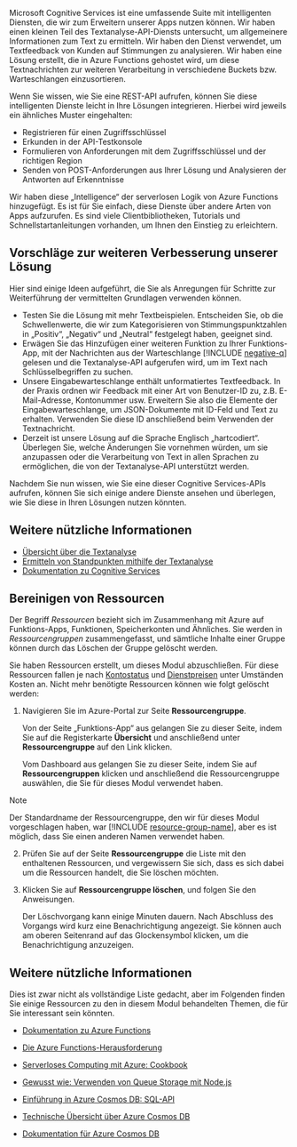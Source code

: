 Microsoft Cognitive Services ist eine umfassende Suite mit intelligenten Diensten, die wir zum Erweitern unserer Apps nutzen können. Wir haben einen kleinen Teil des Textanalyse-API-Diensts untersucht, um allgemeinere Informationen zum Text zu ermitteln. Wir haben den Dienst verwendet, um Textfeedback von Kunden auf Stimmungen zu analysieren. Wir haben eine Lösung erstellt, die in Azure Functions gehostet wird, um diese Textnachrichten zur weiteren Verarbeitung in verschiedene Buckets bzw. Warteschlangen einzusortieren.

Wenn Sie wissen, wie Sie eine REST-API aufrufen, können Sie diese intelligenten Dienste leicht in Ihre Lösungen integrieren. Hierbei wird jeweils ein ähnliches Muster eingehalten:

- Registrieren für einen Zugriffsschlüssel
- Erkunden in der API-Testkonsole
- Formulieren von Anforderungen mit dem Zugriffsschlüssel und der richtigen Region
- Senden von POST-Anforderungen aus Ihrer Lösung und Analysieren der Antworten auf Erkenntnisse

Wir haben diese „Intelligence“ der serverlosen Logik von Azure Functions hinzugefügt. Es ist für Sie einfach, diese Dienste über andere Arten von Apps aufzurufen. Es sind viele Clientbibliotheken, Tutorials und Schnellstartanleitungen vorhanden, um Ihnen den Einstieg zu erleichtern.

## <a name="suggestions-for-further-enhancement-of-our-solution"></a>Vorschläge zur weiteren Verbesserung unserer Lösung

Hier sind einige Ideen aufgeführt, die Sie als Anregungen für Schritte zur Weiterführung der vermittelten Grundlagen verwenden können. 

- Testen Sie die Lösung mit mehr Textbeispielen. Entscheiden Sie, ob die Schwellenwerte, die wir zum Kategorisieren von Stimmungspunktzahlen in „Positiv“, „Negativ“ und „Neutral“ festgelegt haben, geeignet sind. 
- Erwägen Sie das Hinzufügen einer weiteren Funktion zu Ihrer Funktions-App, mit der Nachrichten aus der Warteschlange [!INCLUDE [negative-q](./q-name-negative.md)] gelesen und die Textanalyse-API aufgerufen wird, um im Text nach Schlüsselbegriffen zu suchen.
- Unsere Eingabewarteschlange enthält unformatiertes Textfeedback. In der Praxis ordnen wir Feedback mit einer Art von Benutzer-ID zu, z.B. E-Mail-Adresse, Kontonummer usw. Erweitern Sie also die Elemente der Eingabewarteschlange, um JSON-Dokumente mit ID-Feld und Text zu erhalten. Verwenden Sie diese ID anschließend beim Verwenden der Textnachricht.
 - Derzeit ist unsere Lösung auf die Sprache Englisch „hartcodiert“. Überlegen Sie, welche Änderungen Sie vornehmen würden, um sie anzupassen oder die Verarbeitung von Text in allen Sprachen zu ermöglichen, die von der Textanalyse-API unterstützt werden.  

Nachdem Sie nun wissen, wie Sie eine dieser Cognitive Services-APIs aufrufen, können Sie sich einige andere Dienste ansehen und überlegen, wie Sie diese in Ihren Lösungen nutzen könnten. 

## <a name="further-reading"></a>Weitere nützliche Informationen

- [Übersicht über die Textanalyse](https://docs.microsoft.com/azure/cognitive-services/text-analytics/overview)
- [Ermitteln von Standpunkten mithilfe der Textanalyse](https://docs.microsoft.com/azure/cognitive-services/text-analytics/how-tos/text-analytics-how-to-sentiment-analysis)
- [Dokumentation zu Cognitive Services](https://docs.microsoft.com/azure/cognitive-services/)

## <a name="clean-up-resources"></a>Bereinigen von Ressourcen

Der Begriff *Ressourcen* bezieht sich im Zusammenhang mit Azure auf Funktions-Apps, Funktionen, Speicherkonten und Ähnliches. Sie werden in *Ressourcengruppen* zusammengefasst, und sämtliche Inhalte einer Gruppe können durch das Löschen der Gruppe gelöscht werden.

Sie haben Ressourcen erstellt, um dieses Modul abzuschließen. Für diese Ressourcen fallen je nach [Kontostatus](https://azure.microsoft.com/account/) und [Dienstpreisen](https://azure.microsoft.com/pricing/) unter Umständen Kosten an. Nicht mehr benötigte Ressourcen können wie folgt gelöscht werden:

1. Navigieren Sie im Azure-Portal zur Seite **Ressourcengruppe**.

   Von der Seite „Funktions-App“ aus gelangen Sie zu dieser Seite, indem Sie auf die Registerkarte **Übersicht** und anschließend unter **Ressourcengruppe** auf den Link klicken.

   Vom Dashboard aus gelangen Sie zu dieser Seite, indem Sie auf **Ressourcengruppen** klicken und anschließend die Ressourcengruppe auswählen, die Sie für dieses Modul verwendet haben. 

> [!NOTE]
> Der Standardname der Ressourcengruppe, den wir für dieses Modul vorgeschlagen haben, war [!INCLUDE [resource-group-name](./rg-name.md)], aber es ist möglich, dass Sie einen anderen Namen verwendet haben.

2. Prüfen Sie auf der Seite **Ressourcengruppe** die Liste mit den enthaltenen Ressourcen, und vergewissern Sie sich, dass es sich dabei um die Ressourcen handelt, die Sie löschen möchten.

3. Klicken Sie auf **Ressourcengruppe löschen**, und folgen Sie den Anweisungen.

   Der Löschvorgang kann einige Minuten dauern. Nach Abschluss des Vorgangs wird kurz eine Benachrichtigung angezeigt. Sie können auch am oberen Seitenrand auf das Glockensymbol klicken, um die Benachrichtigung anzuzeigen.

## <a name="further-reading"></a>Weitere nützliche Informationen

Dies ist zwar nicht als vollständige Liste gedacht, aber im Folgenden finden Sie einige Ressourcen zu den in diesem Modul behandelten Themen, die für Sie interessant sein könnten.

 * [Dokumentation zu Azure Functions](https://docs.microsoft.com/azure/azure-functions/)

* [Die Azure Functions-Herausforderung](https://aka.ms/afc)

* [Serverloses Computing mit Azure: Cookbook](https://azure.microsoft.com/resources/azure-serverless-computing-cookbook/)

 * [Gewusst wie: Verwenden von Queue Storage mit Node.js](https://docs.microsoft.com/azure/storage/queues/storage-nodejs-how-to-use-queues)

 * [Einführung in Azure Cosmos DB: SQL-API](https://docs.microsoft.com/azure/cosmos-db/sql-api-introduction)

* [Technische Übersicht über Azure Cosmos DB](https://azure.microsoft.com/blog/a-technical-overview-of-azure-cosmos-db/)

* [Dokumentation für Azure Cosmos DB](https://docs.microsoft.com/azure/cosmos-db/)
